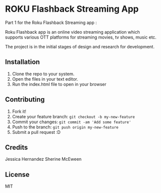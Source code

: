 # ROKU Flashback Streaming App


Part 1 for the Roku Flashback Streaming app :

Roku Flashback app is an online video streaming application which supports various OTT platforms for streaming movies, tv shows, music etc. 

The project is in the initial stages of design and research for development.


## Installation

1. Clone the repo to your system.
2. Open the files in your text editor.
3. Run the index.html file to open in your browser 



## Contributing

1. Fork it!
2. Create your feature branch: `git checkout -b my-new-feature`
3. Commit your changes: `git commit -am 'Add some feature'`
4. Push to the branch: `git push origin my-new-feature`
5. Submit a pull request :D


## Credits

Jessica Hernandez
Sherine McEween

## License

MIT